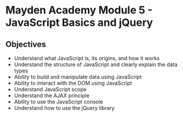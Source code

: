 # Mayden Academy Module 5 - JavaScript Basics and jQuery

## Objectives

+ Understand what JavaScript is, its origins, and how it works
+ Understand the structure of JavaScript and clearly explain the data types
+ Ability to build and manipulate data using JavaScript
+ Ability to interact with the DOM using JavaScript
+ Understand JavaScript scope
+ Understand the AJAX principle
+ Ability to use the JavaScript console
+ Understand how to use the jQuery library